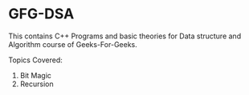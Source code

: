 # GFG-DSA
This contains C++ Programs and basic theories for Data structure and Algorithm course of Geeks-For-Geeks.

Topics Covered:

1. Bit Magic
2. Recursion
